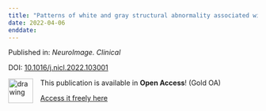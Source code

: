 ```yaml
---
title: "Patterns of white and gray structural abnormality associated with paediatric demyelinating disorders."
date: 2022-04-06
enddate:
---
```


Published in: *NeuroImage. Clinical*

DOI: [10.1016/j.nicl.2022.103001](https://doi.org/10.1016/j.nicl.2022.103001)

<img src="https://upload.wikimedia.org/wikipedia/commons/thumb/7/77/Open_Access_logo_PLoS_transparent.svg/800px-Open_Access_logo_PLoS_transparent.svg.png" alt="drawing" width="50" align="left"/> &nbsp;&nbsp;&nbsp;This publication is available in **Open Access**! (Gold OA)

&nbsp;&nbsp;&nbsp;[Access it freely here](https://doi.org/10.1016/j.nicl.2022.103001
)

